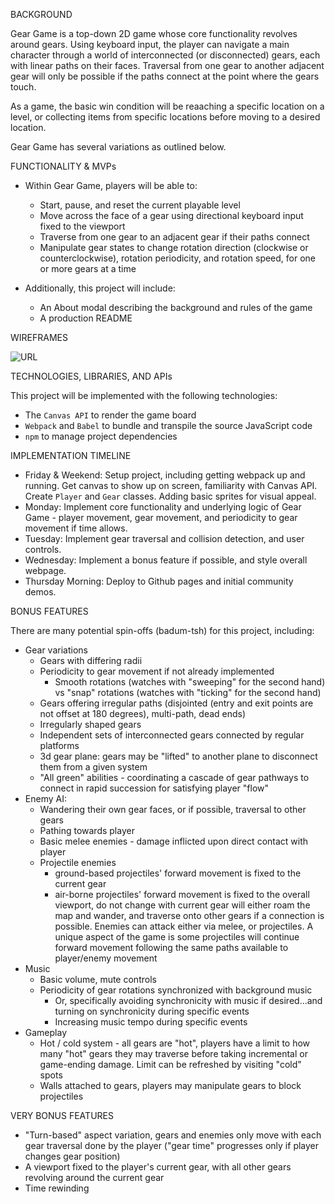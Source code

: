 BACKGROUND

Gear Game is a top-down 2D game whose core functionality revolves around gears. Using keyboard input, the player can navigate a main character through a world of interconnected (or disconnected) gears, each with linear paths on their faces. Traversal from one gear to another adjacent gear will only be possible if the paths connect at the point where the gears touch.

As a game, the basic win condition will be reaaching a specific location on a level, or collecting items from specific locations before moving to a desired location.

Gear Game has several variations as outlined below.

FUNCTIONALITY & MVPs

- Within Gear Game, players will be able to:
	- Start, pause, and reset the current playable level
	- Move across the face of a gear using directional keyboard input fixed to the viewport
	- Traverse from one gear to an adjacent gear if their paths connect
	- Manipulate gear states to change rotation direction (clockwise or counterclockwise), rotation periodicity, and rotation speed, for one or more gears at a time

- Additionally, this project will include:
	- An About modal describing the background and rules of the game
	- A production README

WIREFRAMES

<!-- ![[URL](https://wireframe.cc/e6LSUC)](https://wireframe.cc/e6LSUC) -->
![URL](./wireframe.png)

TECHNOLOGIES, LIBRARIES, AND APIs

This project will be implemented with the following technologies:
- The `Canvas API` to render the game board
- `Webpack` and `Babel` to bundle and transpile the source JavaScript code
- `npm` to manage project dependencies

IMPLEMENTATION TIMELINE

- Friday & Weekend: Setup project, including getting webpack up and running. Get canvas to show up on screen, familiarity with Canvas API. Create `Player` and `Gear` classes. Adding basic sprites for visual appeal.
- Monday: Implement core functionality and underlying logic of Gear Game - player movement, gear movement, and periodicity to gear movement if time allows.
- Tuesday: Implement gear traversal and collision detection, and user controls.
- Wednesday: Implement a bonus feature if possible, and style overall webpage.
- Thursday Morning: Deploy to Github pages and initial community demos.

BONUS FEATURES

There are many potential spin-offs (badum-tsh) for this project, including:
- Gear variations
	- Gears with differing radii
	- Periodicity to gear movement if not already implemented
		- Smooth rotations (watches with "sweeping" for the second hand) vs "snap" rotations (watches with "ticking" for the second hand)
	- Gears offering irregular paths (disjointed (entry and exit points are not offset at 180 degrees), multi-path, dead ends)
	- Irregularly shaped gears
	- Independent sets of interconnected gears connected by regular platforms
	- 3d gear plane: gears may be "lifted" to another plane to disconnect them from a given system
	- "All green" abilities - coordinating a cascade of gear pathways to connect in rapid succession for satisfying player "flow"
- Enemy AI: 
	- Wandering their own gear faces, or if possible, traversal to other gears
	- Pathing towards player
	- Basic melee enemies - damage inflicted upon direct contact with player
	- Projectile enemies
		- ground-based projectiles' forward movement is fixed to the current gear
		- air-borne projectiles' forward movement is fixed to the overall viewport, do not change with current gear
	will either roam the map and wander, and traverse onto other gears if a connection is possible. Enemies can attack either via melee, or projectiles. A unique aspect of the game is some projectiles will continue forward movement following the same paths available to player/enemy movement
- Music
	- Basic volume, mute controls
	- Periodicity of gear rotations synchronized with background music
		- Or, specifically avoiding synchronicity with music if desired...and turning on synchronicity during specific events
		- Increasing music tempo during specific events
- Gameplay
	- Hot / cold system - all gears are "hot", players have a limit to how many "hot" gears they may traverse before taking incremental or game-ending damage. Limit can be refreshed by visiting "cold" spots
	- Walls attached to gears, players may manipulate gears to block projectiles


VERY BONUS FEATURES

- "Turn-based" aspect variation, gears and enemies only move with each gear traversal done by the player ("gear time" progresses only if player changes gear position)
- A viewport fixed to the player's current gear, with all other gears revolving around the current gear
- Time rewinding
